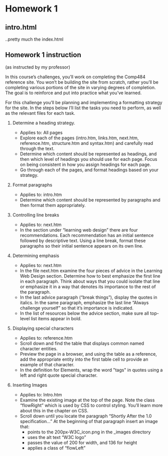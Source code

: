 # Homework 1

## intro.html
..pretty much the index.html

## Homework 1 instruction
(as instructed by my professor)

In this course’s challenges, you’ll work on completing the Comp484 reference site. You won’t be building the site from scratch, rather you’ll be completing various portions of the site in varying degrees of completion. The goal is to reinforce and put into practice what you’ve learned.

For this challenge you’ll be planning and implementing a formatting strategy for the site. In the steps below I’ll list the tasks you need to perform, as well as the relevant files for each task.

1. Determine a heading strategy.
   - Applies to: All pages
   - Explore each of the pages (intro.htm, links.htm, next.htm, reference.htm, structure.htm and syntax.htm) and carefully read through the text.
   - Determine which content should be represented as headings, and then which level of headings you should use for each page. Focus on being consistent in how you assign headings for each page.
   - Go through each of the pages, and format headings based on your strategy.

2. Format paragraphs
   - Applies to: intro.htm
   - Determine which content should be represented by paragraphs and then format them appropriately. 

3. Controlling line breaks
   - Applies to: next.htm
   - In the section under “learning web design” there are four recommendations. Each recommendation has an initial sentence followed by descriptive text. Using a line break, format these paragraphs so their initial sentence appears on its own line.

4. Determining emphasis
   - Applies to: next.htm
   - In the file next.htm examine the four pieces of advice in the Learning Web Design section. Determine how to best emphasize the first line in each paragraph. Think about ways that you could isolate that line or emphasize it in a way that denotes its importance to the rest of the paragraph.
   - In the last advice paragraph (“break things”), display the quotes in italics. In the same paragraph, emphasize the last line “Always challenge yourself” so that it’s importance is indicated.
   - In the list of resources below the advice section, make sure all top-level list items appear in bold.

5. Displaying special characters
   - Applies to: reference.htm
   - Scroll down and find the table that displays common named character entities.
   - Preview the page in a browser, and using the table as a reference, add the appropriate entity into the first table cell to provide an example of that character.
   - In the definition for Elements, wrap the word "tags" in quotes using a left and right quote special character.
   
6. Inserting Images
   - Applies to: Intro.htm
   - Examine the existing image at the top of the page. Note the class “flowRight” which is used by CSS to control styling. You’ll learn more about this in the chapter on CSS.
   - Scroll down until you locate the paragraph “Shortly After the 1.0 specification…” At the beginning of that paragraph insert an image that:
     - points to the 200px-W3C_icon.png in the _images directory
     - uses the alt text “W3C logo”
     - passes the value of 200 for width, and 136 for height
     - applies a class of “flowLeft”
